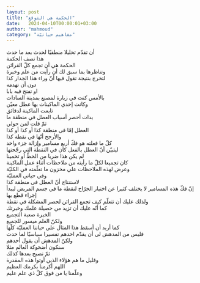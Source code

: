 ```yaml
---
layout: post
title: "الحكمة هي التوقع"
date:   2024-04-10T00:00:01+03:00
author: "mahmoud"
category: "مفاهيم حياتيّة"
---
```



أن تقدّم تحليلا منطقيّا لحدث بعد ما حدث  
هذا نصف الحكمة  
الحكمة هي أن تجمع كلّ القرائن  
وتناظرها بما سبق لك أن رأيت من علم وخبرة  
لتخرج بنتيجة تقول فيها أنّ وراء هذا الجدار كذا  
دون أن تهدمه  
او تفتح فيه بابا  
بالأمس كنت في زيارة لمصنع بمدينة السادات  
وكانت إحدي الماكينات بها عطل معيّن  
تابعت الماكينة لدقائق  
بدات أحصر أسباب العطل في منطقة ما  
ثمّ قلت لمن حولي  
العطل إمّا في منطقة كذا أو كذا أو كذا  
والأرجح أنّها في نقطة كذا  
كلّ ما فعلته هو فكّ أربع مسامير وإزالة جزء واحد  
ليتبيّن أنّ العطل بالفعل كان في النقطة التي
رجّحتها  
لم يكن هذا ضربا من الحظّ أو تخمينا  
كان تجميعا لكلّ ما رأيته من ملاحظات أثناء عمل
الماكينة  
وعرض لهذه الملاحظات علي مخزون ما تعلّمته في
الكليّة  
وفي حياتي العمليّة  
لاستنتاج أنّ العطل في منطقة كذا  
إنّ فكّ هذه المسامير لا يختلف كثيرا عن اختيار الجرّاح لنقطة
ما في جسم المريض ليبدأ إجراء قطع بها  
ولذلك عليك أن تتعلّم كيف تجمع القرائن لحصر المشكلة في
نقطة  
كما أنّه عليك أن تزيد من حصيلة علمك وخبرتك  
الخبرة صعبة التجميع  
ولكنّ العلم ميسور للجميع  
كما أريد أن أسقط هذا المثال علي حياتنا العمليّة
كلّها  
فليس من المدهش لي أن يقدّم احدهم تفسيرا سياسيّا لما
حدث  
ولكنّ المدهش أن يقول أحدهم  
سنكون أضحوكة العالم مثلا  
ثمّ نصبح بعدها كذلك  
وقليل ما هم هؤلاء الذين أوتوا هذه المقدرة  
اللهم أكرمنا بكرمك العظيم  
وعلّمنا يا من فوق كلّ ذي علم عليم
